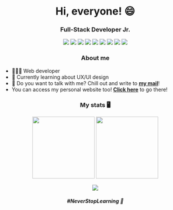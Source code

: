 <h1 align='center'>Hi, everyone! 😄</h1>

<h3 align='center'>Full-Stack Developer Jr.</h3>

<div id="badges" align="center">
  <img src="https://img.shields.io/badge/HTML5-20232A?style=for-the-badge&logo=html5&logoColor=yellow"/>
  <img src="https://img.shields.io/badge/CSS3-20232A?style=for-the-badge&logo=css3&logoColor=yellow"/>
  <img src="https://img.shields.io/badge/JavaScript-20232A?style=for-the-badge&logo=javascript&logoColor=yellow"/>
  <img src="https://img.shields.io/badge/php-20232A?style=for-the-badge&logo=php&logoColor=yellow"/>
  <img src="https://img.shields.io/badge/laravel-20232A?style=for-the-badge&logo=laravel&logoColor=yellow"/>
  <img src="https://img.shields.io/badge/React-20232A?style=for-the-badge&logo=react&logoColor=yellow"/>
  <img src="https://img.shields.io/badge/Figma-20232A?style=for-the-badge&logo=figma&logoColor=yellow"/>
  <img src="https://img.shields.io/badge/Adobe%20Illustrator-20232A?style=for-the-badge&logo=adobe%20illustrator&logoColor=yellow"/>
  <img src="https://img.shields.io/badge/Adobe%20Photoshop-20232A?style=for-the-badge&logo=Adobe%20Photoshop&logoColor=yellow"/>
</div>

<div id="myInfos">
  <h3 align="center">About me</h3>
   <ul>
     <li>👨🏽‍💻 Web developer</li>
     <li>🌠 Currently learning about UX/UI design</li>
     <li>📧 Do you want to talk with me? Chill out and write to <strong><a href="mailto:lucasvidal.contato@gmail.com">my mail</a></strong>!</li>
     <li>You can access my personal website too! <strong><a target="_blank" href="https://lucasvidalweb.web.app">Click here</a></strong> to go there!</li>
   </ul>
</div>

<div id="stats">
    <h3 align='center'> My stats 🖥</h3>
    <div id="badges" align="center">
      <img align="center" height="170px" src="https://github-readme-stats.vercel.app/api?username=lvidal-gs&bg_color=20232A&text_color=ffffff&show_icons=true&title_color=CAA614&icon_color=CAA614"/>
      <img align="center" height="170px" src="https://github-readme-stats.vercel.app/api/top-langs/?username=lvidal-gs&bg_color=20232A&title_color=CAA614&layout=compact&border_color=ffffff&text_color=ffffff"/>
    </div>
</div>

</br>
<div align="center">
  <img src="https://komarev.com/ghpvc/?username=lvidal-gs&color=CAA614"/>
</div>

<h6 align='center'><b>#NeverStopLearning 🚀</b></h6>


